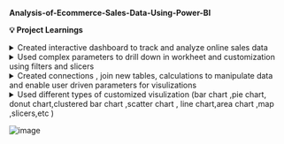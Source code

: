 **Analysis-of-Ecommerce-Sales-Data-Using-Power-BI**

**:bulb: Project Learnings**

 <details>
           <summary>Created interactive dashboard to track and analyze online sales data</summary>
           <p>Content 1 Content 1 Content 1 Content 1 Content 1</p>
  </details>
  
  <details>
           <summary>Used complex parameters to drill down in workheet and customization using filters and slicers</summary>
           <p>Content 1 Content 1 Content 1 Content 1 Content 1</p>
         </details>
         
  <details>
           <summary>Created connections , join new tables, calculations to manipulate data and enable user driven parameters for visulizations</summary>
           <p>Content 1 Content 1 Content 1 Content 1 Content 1</p>
         </details>
         
  <details>
           <summary>Used different types of customized visulization (bar chart ,pie chart, donut chart,clustered bar chart ,scatter chart , line chart,area chart ,map ,slicers,etc )</summary>
           <p>Content 1 Content 1 Content 1 Content 1 Content 1</p>
         </details>
         
         
         
  
![image](https://user-images.githubusercontent.com/98225415/225492370-9bbeb0ec-bd58-47cd-9ae9-2f8e3dda9073.png)
